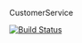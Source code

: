 CustomerService

[![Build Status](https://travis-ci.org/andremoriya/CustomerService.svg?branch=master)](https://travis-ci.org/andremoriya/CustomerService.svg?branch=master)
